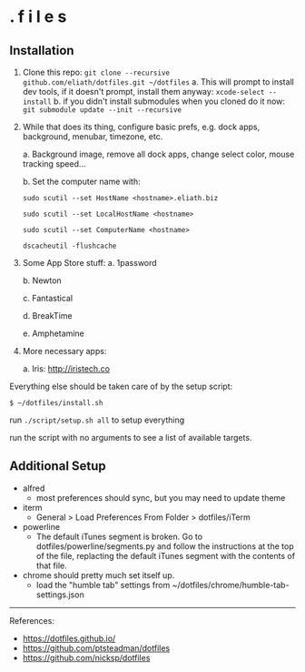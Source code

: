 . f i l e s
===========

Installation
------------

1. Clone this repo: `git clone --recursive github.com/eliath/dotfiles.git ~/dotfiles`
    a. This will prompt to install dev tools, if it doesn't prompt,
       install them anyway: `xcode-select --install`
    b. if you didn't install submodules when you cloned do it now:
       `git submodule update --init --recursive`
2. While that does its thing, configure basic prefs, e.g. dock apps,
   background,  menubar, timezone,  etc.

    a. Background image, remove all dock apps, change select color, mouse tracking speed...

    b. Set the computer name with:

    `sudo scutil --set HostName <hostname>.eliath.biz`

    `sudo scutil --set LocalHostName <hostname>`

    `sudo scutil --set ComputerName <hostname>`

    `dscacheutil -flushcache`

3. Some App Store stuff:
    a. 1password

    b. Newton

    c. Fantastical

    d. BreakTime

    e. Amphetamine

6. More necessary apps:

    a. Iris: http://iristech.co

Everything else should be taken care of by the setup script:

    $ ~/dotfiles/install.sh



run `./script/setup.sh all` to setup everything

run the script with no arguments to see a list of available targets.

Additional Setup
----------------

- alfred
  - most preferences should sync, but you may need to update theme
- iterm
  - General > Load Preferences From Folder > dotfiles/iTerm
- powerline
  - The default iTunes segment is broken. Go to dotfiles/powerline/segments.py and
    follow the instructions at the top of the file, replacting the default iTunes
    segment with the contents of that file.
- chrome should pretty much set itself up.
  - load the "humble tab" settings from ~/dotfiles/chrome/humble-tab-settings.json

-------

References:

- https://dotfiles.github.io/
- https://github.com/ptsteadman/dotfiles
- https://github.com/nicksp/dotfiles

